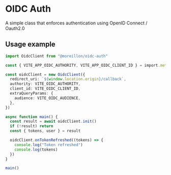 # OIDC Auth

A simple class that enforces authentication using OpenID Connect / Oauth2.0

## Usage example

```ts
import OidcClient from "@moreillon/oidc-auth"

const { VITE_APP_OIDC_AUTHORITY, VITE_APP_OIDC_CLIENT_ID } = import.meta.env

const oidcClient = new OidcClient({
  redirect_uri: `${window.location.origin}/callback`,
  authority: VITE_OIDC_AUTHORITY,
  client_id: VITE_OIDC_CLIENT_ID,
  extraQueryParams: {
    audience: VITE_OIDC_AUDIENCE,
  },
})

async function main() {
  const result = await oidcClient.init()
  if (!result) return
  const { tokens, user } = result

  oidcClient.onTokenRefreshed((tokens) => {
    console.log("Token refreshed")
    console.log(tokens)
  })
}

main()
```
